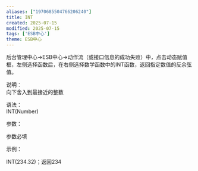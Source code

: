 ```yaml
---
aliases: ["1970685504766206240"]
title: INT
created: 2025-07-15
modified: 2025-07-15
tags: ['ESB中心']
theme: ESB中心
---
```


后台管理中心->ESB中心->动作流（或接口信息的成功失败）中，点击动态赋值框，左侧选择函数后，在右侧选择数学函数中的INT函数，返回指定数值的反余弦值。

说明：  
向下舍入到最接近的整数

语法：  
INT(Number)  

参数：

参数必填

示例：

INT(234.32)；返回234
